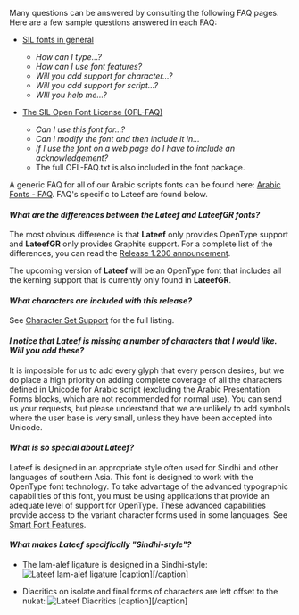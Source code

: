 
Many questions can be answered by consulting the following FAQ pages. Here are a few sample questions answered in each FAQ:

- [SIL fonts in general](http://software.sil.org/fonts/faq)
    - *How can I type...?*
    - *How can I use font features?*
    - *Will you add support for character...?*
    - *Will you add support for script...?*
    - *WIll you help me...?*

- [The SIL Open Font License (OFL-FAQ)](https://scripts.sil.org/OFL-FAQ_web)
    - *Can I use this font for...?*
    - *Can I modify the font and then include it in...*
    - *If I use the font on a web page do I have to include an acknowledgement?*
    - The full OFL-FAQ.txt is also included in the font package.

A generic FAQ for all of our Arabic scripts fonts can be found here: [Arabic Fonts - FAQ](http://software.sil.org/arabicfonts/support/faq/). FAQ's specific to Lateef are found below.

#### *What are the differences between the **Lateef** and **LateefGR** fonts?*

The most obvious difference is that **Lateef** only provides OpenType support and **LateefGR** only provides Graphite support. For a complete list of the differences, you can read the [Release 1.200 announcement](http://software.sil.org/lateef/release-1-200/). 

The upcoming version of **Lateef** will be an OpenType font that includes all the kerning support that is currently only found in **LateefGR**.

#### *What characters are included with this release?*

See [Character Set Support](charset) for the full listing.

#### *I notice that Lateef is missing a number of characters that I would like. Will you add these?*

It is impossible for us to add every glyph that every person desires, but we do place a high priority on adding complete coverage of all the characters defined in Unicode for Arabic script (excluding the Arabic Presentation Forms blocks, which are not recommended for normal use). You can send us your requests, but please understand that we are unlikely to add symbols where the user base is very small, unless they have been accepted into Unicode.


#### *What is so special about Lateef?*

Lateef is designed in an appropriate style often used for Sindhi and other languages of southern Asia. This font is designed to work with the OpenType font technology. To take advantage of the advanced typographic capabilities of this font, you must be using applications that provide an adequate level of support for OpenType. These advanced capabilities provide access to the variant character forms used in some languages. See [Smart Font Features](features).

#### *What makes Lateef specifically "Sindhi-style"?*

* The lam-alef ligature is designed in a Sindhi-style: <img class='fullsize' alt='Lateef lam-alef ligature' src='https://software.sil.org/lateef/wp-content/uploads/sites/30/2018/10/LateefLamAlef.jpg' />
[caption]<em></em>[/caption]
	
* Diacritics on isolate and final forms of characters are left offset to the nukat: <img class='fullsize' alt='Lateef Diacritics' src='https://software.sil.org/lateef/wp-content/uploads/sites/30/2018/10/LateefDiacritics.jpg' />
[caption]<em></em>[/caption]

